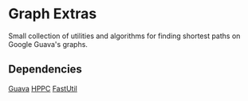 # Graph Extras

Small collection of utilities and algorithms for finding shortest paths on Google Guava's graphs.

## Dependencies
[Guava](https://github.com/google/guava)
[HPPC](https://github.com/carrotsearch/hppc)
[FastUtil](https://github.com/vigna/fastutil)
